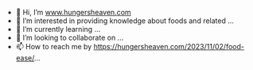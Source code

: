 - 👋 Hi, I’m www.hungersheaven.com
- 👀 I’m interested in providing knowledge about foods and related ...
- 🌱 I’m currently learning ...
- 💞️ I’m looking to collaborate on ...
- 📫 How to reach me by https://hungersheaven.com/2023/11/02/food-ease/...

<!---
hungersheaven/hungersheaven is a ✨ special ✨ repository because its `README.md` (this file) appears on your GitHub profile.
You can click the Preview link to take a look at your changes.
--->
